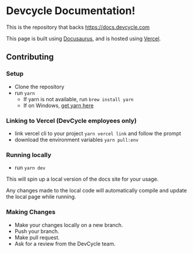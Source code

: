 # Devcycle Documentation!

This is the repository that backs https://docs.devcycle.com

This page is built using [Docusaurus](https://docusaurus.io/), and is hosted using [Vercel](https://vercel.com/).

## Contributing

### Setup

- Clone the repository
- run `yarn`
  - If yarn is not available, run `brew install yarn`
  - If on Windows, [get yarn here](https://classic.yarnpkg.com/lang/en/docs/install/#mac-stable)

### Linking to Vercel (DevCycle employees only)

- link vercel cli to your project `yarn vercel link` and follow the prompt
- download the environment variables `yarn pull:env`

### Running locally

- run `yarn dev`

This will spin up a local version of the docs site for your usage.

Any changes made to the local code will automatically compile and update the local page while running.

### Making Changes

- Make your changes locally on a new branch.
- Push your branch.
- Make pull request.
- Ask for a review from the DevCycle team.
